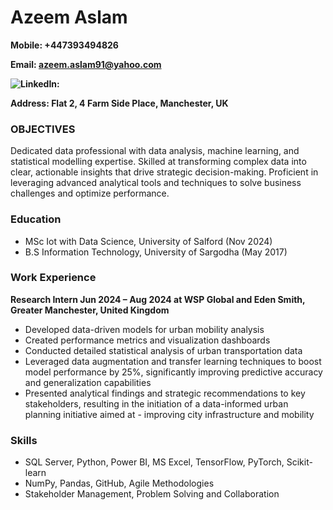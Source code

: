 # Azeem Aslam

**Mobile: +447393494826**

**Email: azeem.aslam91@yahoo.com**

**![LinkedIn: ](https://www.linkedin.com/in/azeemaslam1/)**

**Address: Flat 2, 4 Farm Side Place, Manchester, UK**

### OBJECTIVES
Dedicated data professional with data analysis, machine learning, and statistical modelling expertise. Skilled at transforming complex data into clear, actionable insights that drive strategic decision-making. Proficient in leveraging advanced analytical tools and techniques to solve business challenges and optimize performance.

### Education 
 - MSc Iot with Data Science,   University of Salford (Nov 2024)
 - B.S Information Technology,   University of Sargodha (May 2017)

### Work Experience 
**Research Intern Jun 2024 – Aug 2024 at WSP Global and Eden Smith, Greater Manchester, United Kingdom**
- Developed data-driven models for urban mobility analysis
- Created performance metrics and visualization dashboards
- Conducted detailed statistical analysis of urban transportation data
- Leveraged data augmentation and transfer learning techniques to boost model performance by 25%, significantly improving predictive accuracy and generalization 
  capabilities
- Presented analytical findings and strategic recommendations to key stakeholders, resulting in the initiation of a data-informed urban planning initiative aimed at - improving city infrastructure and mobility

### Skills 
- SQL Server, Python, Power BI, MS Excel, TensorFlow, PyTorch, Scikit-learn
- NumPy, Pandas, GitHub, Agile Methodologies
- Stakeholder Management, Problem Solving and Collaboration

